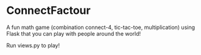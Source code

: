 # ConnectFactour
A fun math game (combination connect-4, tic-tac-toe, multiplication) using Flask that you can play with people around the world!

Run views.py to play!
